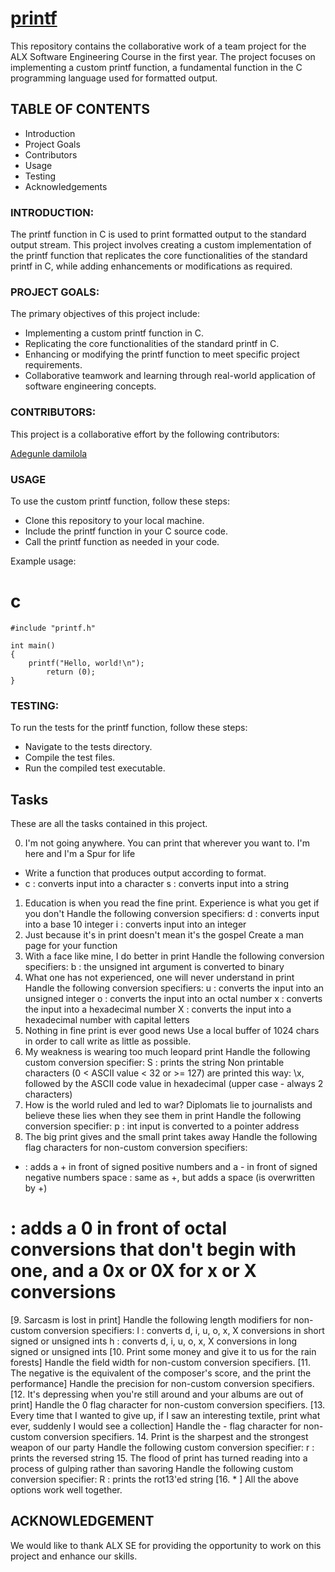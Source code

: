 # [printf](https://github.com/DamilolaALX/printf)

This repository contains the collaborative work of a team project for the ALX Software Engineering Course in the first year. The project focuses on implementing a custom printf function, a fundamental function in the C programming language used for formatted output.

## TABLE OF CONTENTS
* Introduction
* Project Goals
* Contributors
* Usage
* Testing
* Acknowledgements

### INTRODUCTION:
The printf function in C is used to print formatted output to the standard output stream. This project involves creating a custom implementation of the printf function that replicates the core functionalities of the standard printf in C, while adding enhancements or modifications as required.

### PROJECT GOALS:
The primary objectives of this project include:

* Implementing a custom printf function in C.
* Replicating the core functionalities of the standard printf in C.
* Enhancing or modifying the printf function to meet specific project requirements.
* Collaborative teamwork and learning through real-world application of software engineering concepts.

### CONTRIBUTORS:
This project is a collaborative effort by the following contributors:

[Adegunle damilola](https://github.com/DamilolaALX)

### USAGE
To use the custom printf function, follow these steps:

* Clone this repository to your local machine.
* Include the printf function in your C source code.
* Call the printf function as needed in your code.

Example usage:
# c
```
#include "printf.h"

int main()
{
    printf("Hello, world!\n");
        return (0);
}
```
	
### TESTING:
To run the tests for the printf function, follow these steps:

* Navigate to the tests directory.
* Compile the test files.
* Run the compiled test executable.

## Tasks
These are all the tasks contained in this project.

0. I'm not going anywhere. You can print that wherever you want to. I'm here and I'm a Spur for life
* Write a function that produces output according to format.
* 	c : converts input into a character
s : converts input into a string
1. Education is when you read the fine print. Experience is what you get if you don't
Handle the following conversion specifiers:
d : converts input into a base 10 integer
i : converts input into an integer
2. Just because it's in print doesn't mean it's the gospel
Create a man page for your function
3. With a face like mine, I do better in print
Handle the following conversion specifiers:
b : the unsigned int argument is converted to binary
4. What one has not experienced, one will never understand in print
Handle the following conversion specifiers:
u : converts the input into an unsigned integer
o : converts the input into an octal number
x : converts the input into a hexadecimal number
X : converts the input into a hexadecimal number with capital letters
5. Nothing in fine print is ever good news
Use a local buffer of 1024 chars in order to call write as little as possible.
6. My weakness is wearing too much leopard print
Handle the following custom conversion specifier:
S : prints the string
Non printable characters (0 < ASCII value < 32 or >= 127) are printed this way: \x, followed by the ASCII code value in hexadecimal (upper case - always 2 characters)
7. How is the world ruled and led to war? Diplomats lie to journalists and believe these lies when they see them in print
Handle the following conversion specifier:
p : int input is converted to a pointer address
8. The big print gives and the small print takes away
Handle the following flag characters for non-custom conversion specifiers:
+ : adds a + in front of signed positive numbers and a - in front of signed negative numbers
space : same as +, but adds a space (is overwritten by +)
# : adds a 0 in front of octal conversions that don't begin with one, and a 0x or 0X for x or X conversions
[9. Sarcasm is lost in print]
Handle the following length modifiers for non-custom conversion specifiers:
l : converts d, i, u, o, x, X conversions in short signed or unsigned ints
h : converts d, i, u, o, x, X conversions in long signed or unsigned ints
[10. Print some money and give it to us for the rain forests]
Handle the field width for non-custom conversion specifiers.
[11. The negative is the equivalent of the composer's score, and the print the performance]
Handle the precision for non-custom conversion specifiers.
[12. It's depressing when you're still around and your albums are out of print]
Handle the 0 flag character for non-custom conversion specifiers.
[13. Every time that I wanted to give up, if I saw an interesting textile, print what ever, suddenly I would see a collection]
Handle the - flag character for non-custom conversion specifiers.
14. Print is the sharpest and the strongest weapon of our party
Handle the following custom conversion specifier:
r : prints the reversed string
15. The flood of print has turned reading into a process of gulping rather than savoring
Handle the following custom conversion specifier:
R : prints the rot13'ed string
[16. * ]
All the above options work well together.


## ACKNOWLEDGEMENT
We would like to thank ALX SE for providing the opportunity to work on this project and enhance our skills.
